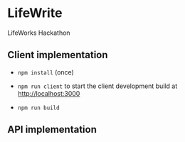 # LifeWrite

LifeWorks Hackathon


## Client implementation

- `npm install` (once)

- `npm run client` to start the client development build at [http://localhost:3000](http://localhost:3000)

- `npm run build`

## API implementation
